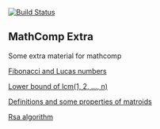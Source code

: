 [![Build Status](https://travis-ci.org/thery/mathcomp-extra.svg?branch=master)](https://travis-ci.org/thery/mathcomp-extra)

## MathComp Extra


Some extra material for mathcomp

 [Fibonacci and Lucas numbers](./fib.v)

 [Lower bound of lcm(1, 2, ..., n)](./lcm_lbound.v)

 [Definitions and some properties of matroids](./matroid.v)

 [Rsa algorithm](./rsa.v)

